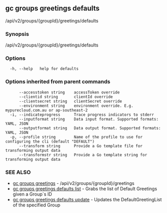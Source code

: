 ## gc groups greetings defaults

/api/v2/groups/{groupId}/greetings/defaults

### Synopsis

/api/v2/groups/{groupId}/greetings/defaults

### Options

```
  -h, --help   help for defaults
```

### Options inherited from parent commands

```
      --accesstoken string    accessToken override
      --clientid string       clientId override
      --clientsecret string   clientSecret override
      --environment string    environment override. E.g. mypurecloud.com.au or ap-southeast-2
  -i, --indicateprogress      Trace progress indicators to stderr
      --inputformat string    Data input format. Supported formats: YAML, JSON
      --outputformat string   Data output format. Supported formats: YAML, JSON
  -p, --profile string        Name of the profile to use for configuring the cli (default "DEFAULT")
      --transform string      Provide a Go template file for transforming output data
      --transformstr string   Provide a Go template string for transforming output data
```

### SEE ALSO

* [gc groups greetings](gc_groups_greetings.html)	 - /api/v2/groups/{groupId}/greetings
* [gc groups greetings defaults list](gc_groups_greetings_defaults_list.html)	 - Grabs the list of Default Greetings given a Group`s ID
* [gc groups greetings defaults update](gc_groups_greetings_defaults_update.html)	 - Updates the DefaultGreetingList of the specified Group


